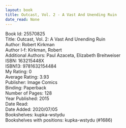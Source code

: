 ```yaml
---
layout: book
title: Outcast, Vol. 2 - A Vast And Unending Ruin
date_read: None
---
```


Book Id: 25570825<br />
Title: Outcast, Vol. 2: A Vast And Unending Ruin<br />
Author: Robert Kirkman<br />
Author l-f: Kirkman, Robert<br />
Additional Authors: Paul Azaceta, Elizabeth Breitweiser<br />
ISBN: 163215448X<br />
ISBN13: 9781632154484<br />
My Rating: 0<br />
Average Rating: 3.93<br />
Publisher: Image Comics<br />
Binding: Paperback<br />
Number of Pages: 128<br />
Year Published: 2015<br />
Date Read: <br />
Date Added: 2020/07/05<br />
Bookshelves: kupka-wstydu<br />
Bookshelves with positions: kupka-wstydu (#1686)<br />


